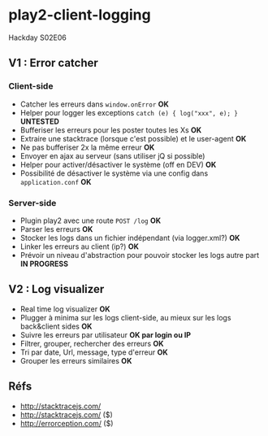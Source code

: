 play2-client-logging
====================

Hackday S02E06

## V1 : Error catcher

### Client-side
* Catcher les erreurs dans `window.onError` **OK**
* Helper pour logger les exceptions `catch (e) { log("xxx", e); }` **UNTESTED**
* Bufferiser les erreurs pour les poster toutes les Xs **OK**
* Extraire une stacktrace (lorsque c'est possible) et le user-agent **OK**
* Ne pas bufferiser 2x la même erreur **OK**
* Envoyer en ajax au serveur (sans utiliser jQ si possible)
* Helper pour activer/désactiver le système (off en DEV) **OK**
* Possibilité de désactiver le système via une config dans `application.conf` **OK**

### Server-side 
* Plugin play2 avec une route `POST /log` **OK**
* Parser les erreurs **OK**
* Stocker les logs dans un fichier indépendant (via logger.xml?) **OK**
* Linker les erreurs au client (ip?) **OK**
* Prévoir un niveau d'abstraction pour pouvoir stocker les logs autre part **IN PROGRESS**

## V2 : Log visualizer

* Real time log visualizer **OK**
* Plugger à minima sur les logs client-side, au mieux sur les logs back&client sides **OK**
* Suivre les erreurs par utilisateur **OK par login ou IP**
* Filtrer, grouper, rechercher des erreurs **OK**
* Tri par date, Url, message, type d'erreur **OK**
* Grouper les erreurs similaires **OK**

## Réfs
* http://stacktracejs.com/
* http://stacktracejs.com/ ($)
* http://errorception.com/ ($)
